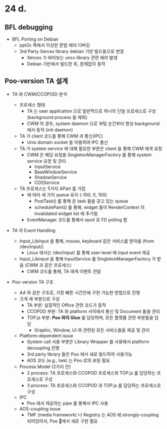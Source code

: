# 24 d.

## BFL debugging

* BFL Porting on Debian
  * ppt2x 쪽에서 이상한 문법 에러 디버깅
  * 3rd Party Xerces library debian 기반 빌드용으로 변경
    * Xerces 가 바라보는 uncv library 관련 에러 발생
    * Debian 기반에서 빌드한 후, 문제없이 동작


## Poo-version TA 설계

* TA 와 CWM(CCOPOD) 분석
  * 프로세스 형태
    * TA 는 user application 으로 일반적으로 하나의 단일 프로세스로 구성 (background process 들 제외)
    * CWM 의 경우, system daemon 으로 부팅 순간부터 항상 background 에서 동작 (init daemon)
  * TA 가 client 코드를 통해 CWM 과 통신(IPC)
    * Unix domain socket 을 이용하여 IPC 통신
  * TA 가 system service 에 대해 필요한 부분은 client 을 통해 CWM 에게 요청
    * CWM 은 해당 요청을 SingletonManagerFactory 를 통해 system service 요청 및 관리
      * InputService
      * BaseWindowService
      * ShadowService
      * CDSService
  * TA 프로세스는 5가지 APart 를 가짐
    * 에 따라 세 가지 queue 유지 (-100, 0, 100)
      * PostTask() 를 통해 온 task 들을 갖고 있는 queue
      * schedulePaint() 를 통해, widget 들이 RenderContext 의invalidated widget list 에 추가됨
    * EventManager 코드를 통해서 epoll 로 FD polling 함
* TA 의 Event Handling
  * Input_Libinput 을 통해, mouse, keyboard 같은 서비스를 받아옴 (from /dev/input/)
    * Linux 에서는 /dev/input/ 를 통해 user-level 에 input event 제공
  * Input_Libinput 을 통해 InputService 를 SingletonManagerFactory 가 받음 (CWM 과 같은 프로세스)
    * CWM 코드를 통해, TA 에게 이벤트 전달

* Poo-version TA 구조
  * *AA* 와 같은 구조로, 가장 빠른 시간안에 구현 가능한 방법으로 진행
  * 크게 세 부분으로 구성
    * TA 부분: 실질적인 Office 관련 코드가 동작
    * CCOPOD 부분: TA 와 platform 사이에서 통신 및 Document 들을 관리
    * TOP.js 부분: **Poo 와의 Glue** 를 담당하며, 모든 플랫폼 관련 부분들을 담당
      * Graphic, Window, UI 와 관련된 모든 서비스들을 제공 및 관리
  * Platform-dependent issue
    * System call 사용 부분은 Library Wrapper 를 사용해서 platform decoupling 진행
    * 3rd party library 들은 Poo 에서 새로 빌드하여 사용가능
    * AOS 코드 (e.g., twk) 는 Poo 로의 포팅 필요
  * Process Model (2가지 안)
    * 2 process: TA 프로세스와 CCOPOD 프로세스와 TOP.js 를 담당하는 프로세스로 구성
    * 3 process: TA 프로세스와 CCOPOD 과 TOP.js 를 담당하는 프로세스로 구성
  * IPC
    * Poo 에서 제공하는 pipe 를 통해서 IPC 사용
  * AOS-coupling issue
    * TMF (media framework) 나 Registry 는 AOS 에 strongly-coupling 되어있어서, Poo 에서 새로 구현 필요
